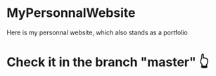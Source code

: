# MyPersonnalWebsite
Here is my personnal website, which also stands as a portfolio

# Check it in the branch "master" 👆
